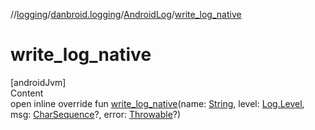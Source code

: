 //[logging](../../../index.md)/[danbroid.logging](../index.md)/[AndroidLog](index.md)/[write_log_native](write_log_native.md)



# write_log_native  
[androidJvm]  
Content  
open inline override fun [write_log_native](write_log_native.md)(name: [String](https://kotlinlang.org/api/latest/jvm/stdlib/kotlin/-string/index.html), level: [Log.Level](../../../../logging/danbroid.logging/-log/-level/index.md), msg: [CharSequence](https://kotlinlang.org/api/latest/jvm/stdlib/kotlin/-char-sequence/index.html)?, error: [Throwable](https://kotlinlang.org/api/latest/jvm/stdlib/kotlin/-throwable/index.html)?)  




